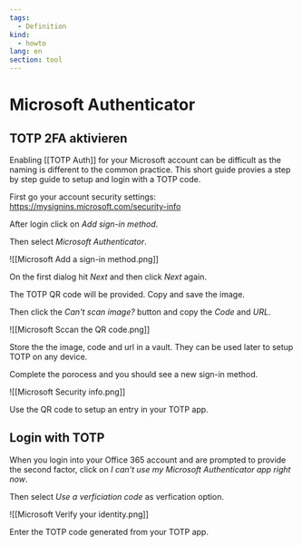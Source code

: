 ```yaml
---
tags:
  - Definition
kind:
  - howto
lang: en
section: tool
---
```


# Microsoft Authenticator

## TOTP 2FA aktivieren

Enabling [[TOTP Auth]] for your Microsoft account can be difficult as the naming is different to the common practice. This short guide provies a step by step guide to setup and login with a TOTP code.

First go your account security settings: <https://mysignins.microsoft.com/security-info>

After login click on _Add sign-in method_.

Then select _Microsoft Authenticator_.

![[Microsoft Add a sign-in method.png]]

On the first dialog hit _Next_ and then click _Next_ again.

The TOTP QR code will be provided. Copy and save the image.

Then click the _Can't scan image?_ button and copy the _Code_ and _URL_.

![[Microsoft Sccan the QR code.png]]

Store the the image, code and url in a vault. They can be used later to setup TOTP on any device.

Complete the porocess and you should see a new sign-in method.

![[Microsoft Security info.png]]

Use the QR code to setup an entry in your TOTP app.

## Login with TOTP

When you login into your Office 365 account and are prompted to provide the second factor, click on _I can't use my Microsoft Authenticator app right now_.

Then select _Use a verficiation code_ as verfication option.

![[Microsoft Verify your identity.png]]

Enter the TOTP code generated from your TOTP app.

